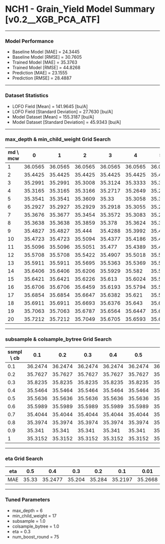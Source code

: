 # NCH1 - Grain_Yield Model Summary [v0.2__XGB_PCA_ATF]

***

### Model Performance

- Baseline Model [MAE] = 24.3445
- Baseline Model [RMSE] = 30.7605
- Trained Model [MAE] = 35.3763
- Trained Model [RMSE] = 44.8268
- Prediction [MAE] = 23.1555
- Prediction [RMSE] = 28.4887
***

### Dataset Statistics

- LOFO Field [Mean] = 141.9645 [bu/A]
- LOFO Field [Standard Deviation] = 27.7630 [bu/A]
- Model Dataset [Mean] = 155.3187 [bu/A]
- Model Dataset [Standard Deviation] = 45.9343 [bu/A]
***

### max_depth & min_child_weight Grid Search

|   md \ mcw |       0 |       1 |       2 |       3 |       4 |       5 |       6 |       7 |       8 |       9 |      10 |      11 |      12 |      13 |      14 |      15 |      16 |      17 |      18 |      19 |      20 |
|------------|---------|---------|---------|---------|---------|---------|---------|---------|---------|---------|---------|---------|---------|---------|---------|---------|---------|---------|---------|---------|---------|
|          1 | 36.0565 | 36.0565 | 36.0565 | 36.0565 | 36.0565 | 36.0565 | 36.0565 | 36.0693 | 36.0341 | 36.0027 | 36.0643 | 36.0325 | 36.0325 | 36.0325 | 36.0325 | 36.0325 | 36.0325 | 36.0325 | 36.0644 | 36.0157 | 36.0981 |
|          2 | 35.4425 | 35.4425 | 35.4425 | 35.4425 | 35.4425 | 35.4425 | 35.4372 | 35.3965 | 35.4076 | 35.3619 | 35.3079 | 35.4735 | 35.4684 | 35.4217 | 35.4267 | 35.4067 | 35.3451 | 35.3778 | 35.3984 | 35.4785 | 35.4702 |
|          3 | 35.2991 | 35.2991 | 35.3008 | 35.3124 | 35.3333 | 35.3401 | 35.318  | 35.2609 | 35.2639 | 35.2777 | 35.283  | 35.3169 | 35.2714 | 35.3228 | 35.2798 | 35.3274 | 35.3    | 35.3901 | 35.2709 | 35.3821 | 35.3124 |
|          4 | 35.3165 | 35.3165 | 35.3166 | 35.2717 | 35.2649 | 35.2818 | 35.3136 | 35.3052 | 35.3093 | 35.2913 | 35.3244 | 35.2686 | 35.2627 | 35.2641 | 35.2734 | 35.2825 | 35.2419 | 35.2457 | 35.2761 | 35.2404 | 35.2718 |
|          5 | 35.3541 | 35.3541 | 35.3609 | 35.33   | 35.3058 | 35.3168 | 35.2919 | 35.305  | 35.3195 | 35.3063 | 35.2723 | 35.2688 | 35.2761 | 35.2749 | 35.2579 | 35.2954 | 35.2721 | 35.2734 | 35.2718 | 35.2853 | 35.3151 |
|          6 | 35.2927 | 35.2927 | 35.2929 | 35.2918 | 35.3055 | 35.2995 | 35.2894 | 35.3141 | 35.3195 | 35.2792 | 35.3478 | 35.2709 | 35.2488 | 35.3014 | 35.2926 | 35.2917 | 35.2746 | 35.204  | 35.2232 | 35.2481 | 35.2498 |
|          7 | 35.3676 | 35.3677 | 35.3454 | 35.3572 | 35.3083 | 35.2968 | 35.3103 | 35.298  | 35.279  | 35.3254 | 35.2938 | 35.2928 | 35.2853 | 35.2664 | 35.3152 | 35.2816 | 35.3126 | 35.2771 | 35.2182 | 35.2791 | 35.2633 |
|          8 | 35.3638 | 35.3638 | 35.3859 | 35.378  | 35.3624 | 35.3454 | 35.3262 | 35.3248 | 35.3435 | 35.3143 | 35.3243 | 35.3206 | 35.29   | 35.3029 | 35.3358 | 35.3379 | 35.3082 | 35.2947 | 35.3014 | 35.2806 | 35.2735 |
|          9 | 35.4827 | 35.4827 | 35.444  | 35.4288 | 35.3992 | 35.4221 | 35.369  | 35.3663 | 35.3718 | 35.3202 | 35.3494 | 35.3522 | 35.3438 | 35.3285 | 35.3349 | 35.3419 | 35.3143 | 35.3445 | 35.3229 | 35.2911 | 35.3191 |
|         10 | 35.4723 | 35.4723 | 35.5094 | 35.4377 | 35.4186 | 35.4567 | 35.4229 | 35.4058 | 35.4084 | 35.3963 | 35.3891 | 35.3328 | 35.3742 | 35.3953 | 35.4003 | 35.3516 | 35.3432 | 35.354  | 35.3389 | 35.3241 | 35.325  |
|         11 | 35.5096 | 35.5096 | 35.5051 | 35.477  | 35.4389 | 35.4515 | 35.4501 | 35.4364 | 35.4585 | 35.4218 | 35.4195 | 35.397  | 35.3636 | 35.3688 | 35.3985 | 35.4012 | 35.3556 | 35.3548 | 35.3406 | 35.3438 | 35.2888 |
|         12 | 35.5708 | 35.5708 | 35.5422 | 35.4907 | 35.5018 | 35.5119 | 35.5063 | 35.4795 | 35.4486 | 35.4581 | 35.4411 | 35.4397 | 35.4189 | 35.3953 | 35.4075 | 35.431  | 35.3946 | 35.3905 | 35.3607 | 35.3574 | 35.3595 |
|         13 | 35.5911 | 35.5911 | 35.5695 | 35.5363 | 35.5369 | 35.537  | 35.5104 | 35.5081 | 35.4653 | 35.474  | 35.4553 | 35.4543 | 35.4125 | 35.4618 | 35.4206 | 35.4562 | 35.442  | 35.4174 | 35.3963 | 35.3545 | 35.3747 |
|         14 | 35.6406 | 35.6406 | 35.6206 | 35.5929 | 35.582  | 35.5633 | 35.53   | 35.5107 | 35.4975 | 35.4716 | 35.4798 | 35.4685 | 35.4704 | 35.4376 | 35.454  | 35.4254 | 35.424  | 35.4081 | 35.4099 | 35.3911 | 35.4079 |
|         15 | 35.6421 | 35.6421 | 35.6226 | 35.613  | 35.6024 | 35.5693 | 35.578  | 35.5437 | 35.527  | 35.5179 | 35.5153 | 35.4922 | 35.474  | 35.4731 | 35.4546 | 35.4623 | 35.4481 | 35.4382 | 35.4122 | 35.4261 | 35.425  |
|         16 | 35.6706 | 35.6706 | 35.6459 | 35.6193 | 35.5794 | 35.5926 | 35.5782 | 35.5462 | 35.5636 | 35.5265 | 35.5193 | 35.4943 | 35.5021 | 35.4811 | 35.4661 | 35.4681 | 35.446  | 35.4577 | 35.4118 | 35.4438 | 35.4227 |
|         17 | 35.6854 | 35.6854 | 35.6647 | 35.6382 | 35.621  | 35.5813 | 35.6109 | 35.5696 | 35.5593 | 35.5479 | 35.5305 | 35.519  | 35.5209 | 35.4919 | 35.4937 | 35.4897 | 35.4791 | 35.4582 | 35.4482 | 35.446  | 35.4384 |
|         18 | 35.6911 | 35.6911 | 35.6693 | 35.6376 | 35.643  | 35.6356 | 35.593  | 35.5779 | 35.5694 | 35.558  | 35.5556 | 35.5204 | 35.5204 | 35.5007 | 35.4896 | 35.482  | 35.4884 | 35.4559 | 35.4591 | 35.4557 | 35.4418 |
|         19 | 35.7063 | 35.7063 | 35.6787 | 35.6564 | 35.6447 | 35.6431 | 35.6306 | 35.6032 | 35.5998 | 35.5703 | 35.5624 | 35.5455 | 35.5189 | 35.5014 | 35.5189 | 35.5004 | 35.4795 | 35.4892 | 35.4238 | 35.4307 | 35.4508 |
|         20 | 35.7212 | 35.7212 | 35.7049 | 35.6705 | 35.6593 | 35.6456 | 35.6314 | 35.6099 | 35.5836 | 35.573  | 35.5505 | 35.5435 | 35.5066 | 35.5222 | 35.5147 | 35.5211 | 35.4991 | 35.485  | 35.4684 | 35.4807 | 35.4678 |

***

### subsample & colsample_bytree Grid Search

|   ssmpl \ cb |     0.1 |     0.2 |     0.3 |     0.4 |     0.5 |     0.6 |     0.7 |     0.8 |     0.9 |     1.0 |
|--------------|---------|---------|---------|---------|---------|---------|---------|---------|---------|---------|
|          0.1 | 36.2474 | 36.2474 | 36.2474 | 36.2474 | 36.2474 | 36.2474 | 36.2474 | 36.2474 | 36.2474 | 36.149  |
|          0.2 | 35.7627 | 35.7627 | 35.7627 | 35.7627 | 35.7627 | 35.7627 | 35.7627 | 35.7627 | 35.7627 | 35.6797 |
|          0.3 | 35.8235 | 35.8235 | 35.8235 | 35.8235 | 35.8235 | 35.8235 | 35.8235 | 35.8235 | 35.8235 | 35.598  |
|          0.4 | 35.5464 | 35.5464 | 35.5464 | 35.5464 | 35.5464 | 35.5464 | 35.5464 | 35.5464 | 35.5464 | 35.4261 |
|          0.5 | 35.5636 | 35.5636 | 35.5636 | 35.5636 | 35.5636 | 35.5636 | 35.5636 | 35.5636 | 35.5636 | 35.44   |
|          0.6 | 35.5989 | 35.5989 | 35.5989 | 35.5989 | 35.5989 | 35.5989 | 35.5989 | 35.5989 | 35.5989 | 35.3544 |
|          0.7 | 35.4044 | 35.4044 | 35.4044 | 35.4044 | 35.4044 | 35.4044 | 35.4044 | 35.4044 | 35.4044 | 35.2993 |
|          0.8 | 35.3974 | 35.3974 | 35.3974 | 35.3974 | 35.3974 | 35.3974 | 35.3974 | 35.3974 | 35.3974 | 35.2936 |
|          0.9 | 35.341  | 35.341  | 35.341  | 35.341  | 35.341  | 35.341  | 35.341  | 35.341  | 35.341  | 35.2389 |
|          1   | 35.3152 | 35.3152 | 35.3152 | 35.3152 | 35.3152 | 35.3152 | 35.3152 | 35.3152 | 35.3152 | 35.204  |

***

### eta Grid Search

| eta   |   0.5 |     0.4 |    0.3 |    0.2 |     0.1 |    0.01 |   0.001 |
|-------|-------|---------|--------|--------|---------|---------|---------|
| MAE   | 35.33 | 35.2477 | 35.204 | 35.284 | 35.2197 | 35.2668 | 63.0462 |

***

### Tuned Parameters

- max_depth = 6
- min_child_weight = 17
- subsample = 1.0
- colsample_bytree = 1.0
- eta = 0.3
- num_boost_round = 75
